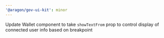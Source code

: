 ```yaml
---
'@aragon/gov-ui-kit': minor
---
```


Update Wallet component to take `showTextFrom` prop to control display of connected user info based on breakpoint
